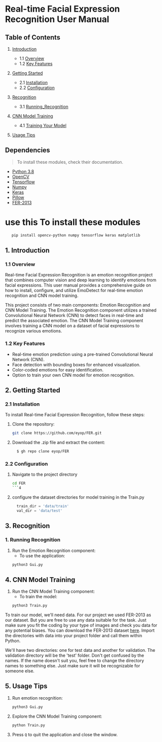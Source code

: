 # Real-time Facial Expression Recognition User Manual

## Table of Contents

1. [Introduction](#introduction)
   - 1.1 [Overview](#overview)
   - 1.2 [Key Features](#key-features)
2. [Getting Started](#getting-started)
   - 2.1 [Installation](#installation)
   - 2.2 [Configuration](#configuration)
3. [Recognition](#Recognition)
   - 3.1 [Running_Recognition](#3-recognition)
4. [CNN Model Training](#4-cnn-model-training)
   - 4.1 [Training Your Model](#training-your-model)

5. [Usage Tips](#5-usage-tips)

## Dependencies
> To install these modules, check their documentation.
- [Python 3.8](https://www.python.org/downloads/)
- [OpenCV](https://docs.opencv.org/master/)
- [Tensorflow](https://www.tensorflow.org/)
- [Numpy](https://numpy.org/)
- [Keras](https://keras.io/)
- [Pillow](https://pypi.org/project/Pillow/)
- [FER-2013](https://www.kaggle.com/msambare/fer2013)

# use this To install these modules
  ```bash
     pip install opencv-python numpy tensorflow keras matplotlib
  ```
## 1. Introduction

### 1.1 Overview

Real-time Facial Expression Recognition is an emotion recognition project that combines computer vision and deep learning to identify emotions from facial expressions. This user manual provides a comprehensive guide on how to install, configure, and utilize EmoDetect for real-time emotion recognition and CNN model training.

This project consists of two main components: Emotion Recognition and CNN Model Training. The Emotion Recognition component utilizes a trained Convolutional Neural Network (CNN) to detect faces in real-time and predict the associated emotion. The CNN Model Training component involves training a CNN model on a dataset of facial expressions to recognize various emotions.

### 1.2 Key Features

- Real-time emotion prediction using a pre-trained Convolutional Neural Network (CNN).
- Face detection with bounding boxes for enhanced visualization.
- Color-coded emotions for easy identification.
- Option to train your own CNN model for emotion recognition.

## 2. Getting Started

### 2.1 Installation

To install Real-time Facial Expression Recognition, follow these steps:

1. Clone the repository:

   ```bash
   git clone https://github.com/eyop/FER.git
   
   ```
2. Download the .zip file and extract the content:
   ```bash
     $ gh repo clone eyop/FER
   ```
### 2.2 Configuration
1. Navigate to the project directory

   ```bash
   cd FER
   ```4
2. configure the dataset directories for model training in the Train.py
   ```python
     train_dir = 'data/train'
     val_dir = 'data/test'
   ```
## 3. Recognition
### 1. Running Recognition
1. Run the Emotion Recognition component:
   - To use the application:
   ```bash
   python3 Gui.py
   ```
## 4. CNN Model Training
1. Run the CNN Model Training component:
   - To train the model:
   ```bash
   python3 Train.py
   ```

To train our model, we'll need data. For our project we used FER-2013 as our dataset. But you are free to use any data suitable for the task. Just make sure you fit the coding by your type of images and check you data for any potential biases. You can download the FER-2013 dataset [here](https://www.kaggle.com/msambare/fer2013). Import the directories with data into your project folder and call them within Python.

We'll have two directories: one for test data and another for validation. The validation directory will be the 'test' folder. Don't get confused by the names. If the name doesn't suit you, feel free to change the directory names to something else. Just make sure it will be recognizable for someone else.

## 5. Usage Tips

1. Run emotion recognition:
   ```bash
   python3 Gui.py
   ```
2. Explore the CNN Model Training component:
   ```bash
   python Train.py
   ```

3. Press `Q` to quit the application and close the window.




